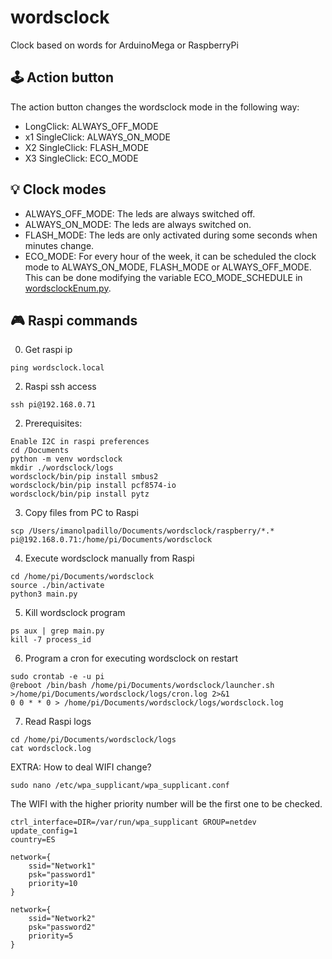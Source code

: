 # wordsclock
Clock based on words for ArduinoMega or RaspberryPi

## 🕹 Action button

The action button changes the wordsclock mode in the following way:
  - LongClick:      ALWAYS_OFF_MODE
  - x1 SingleClick: ALWAYS_ON_MODE
  - X2 SingleClick: FLASH_MODE
  - X3 SingleClick: ECO_MODE

## 💡 Clock modes

  - ALWAYS_OFF_MODE: The leds are always switched off.
  - ALWAYS_ON_MODE:  The leds are always switched on.
  - FLASH_MODE:      The leds are only activated during some seconds when minutes change.
  - ECO_MODE:        For every hour of the week, it can be scheduled the clock mode to ALWAYS_ON_MODE, FLASH_MODE or ALWAYS_OFF_MODE. This can be done modifying the variable ECO_MODE_SCHEDULE in [wordsclockEnum.py](raspberry/wordsclockEnum.py).


## 🎮 Raspi commands

 0. Get raspi ip
```
ping wordsclock.local
```

 2.  Raspi ssh access
```
ssh pi@192.168.0.71
```

 2. Prerequisites:
```
Enable I2C in raspi preferences
cd /Documents
python -m venv wordsclock
mkdir ./wordsclock/logs
wordsclock/bin/pip install smbus2
wordsclock/bin/pip install pcf8574-io
wordsclock/bin/pip install pytz
```

 3. Copy files from PC to Raspi
```
scp /Users/imanolpadillo/Documents/wordsclock/raspberry/*.* pi@192.168.0.71:/home/pi/Documents/wordsclock
````

 4. Execute wordsclock manually from Raspi
```
cd /home/pi/Documents/wordsclock
source ./bin/activate
python3 main.py
```

 5. Kill wordsclock program
```
ps aux | grep main.py
kill -7 process_id
```

 6. Program a cron for executing wordsclock on restart
```
sudo crontab -e -u pi
@reboot /bin/bash /home/pi/Documents/wordsclock/launcher.sh >/home/pi/Documents/wordsclock/logs/cron.log 2>&1
0 0 * * 0 > /home/pi/Documents/wordsclock/logs/wordsclock.log
```

 7. Read Raspi logs
```
cd /home/pi/Documents/wordsclock/logs
cat wordsclock.log
```

EXTRA: How to deal WIFI change?
```
sudo nano /etc/wpa_supplicant/wpa_supplicant.conf
```
The WIFI with the higher priority number will be the first one to be checked.
```
ctrl_interface=DIR=/var/run/wpa_supplicant GROUP=netdev
update_config=1
country=ES

network={
    ssid="Network1"
    psk="password1"
    priority=10
}

network={
    ssid="Network2"
    psk="password2"
    priority=5
}
```
